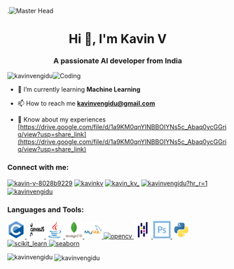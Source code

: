 .![Master Head](https://miro.medium.com/max/974/1*qzvOZZgHq_allGVXq8RWeQ.png)
<h1 align="center">Hi 👋, I'm Kavin V</h1>
<h3 align="center">A passionate AI developer from India</h3>
<img align="right" alt="Coding" width="400" src="https://cdn.dribbble.com/users/1162077/screenshots/3848914/programmer.gif">

<p align="left"> <img src="https://komarev.com/ghpvc/?username=kavinvengidu&label=Profile%20views&color=0e75b6&style=flat" alt="kavinvengidu" /> </p>

- 🌱 I’m currently learning **Machine Learning**

- 📫 How to reach me **kavinvengidu@gmail.com**

- 📄 Know about my experiences [https://drive.google.com/file/d/1a9KM0qnYINBBOIYNs5c_Abaq0ycGGriq/view?usp=share_link](https://drive.google.com/file/d/1a9KM0qnYINBBOIYNs5c_Abaq0ycGGriq/view?usp=share_link)

<h3 align="left">Connect with me:</h3>
<p align="left">
<a href="https://linkedin.com/in/kavin-v-8028b9229" target="blank"><img align="center" src="https://raw.githubusercontent.com/rahuldkjain/github-profile-readme-generator/master/src/images/icons/Social/linked-in-alt.svg" alt="kavin-v-8028b9229" height="30" width="40" /></a>
<a href="https://kaggle.com/kavinkv" target="blank"><img align="center" src="https://raw.githubusercontent.com/rahuldkjain/github-profile-readme-generator/master/src/images/icons/Social/kaggle.svg" alt="kavinkv" height="30" width="40" /></a>
<a href="https://instagram.com/kavin_kv_" target="blank"><img align="center" src="https://raw.githubusercontent.com/rahuldkjain/github-profile-readme-generator/master/src/images/icons/Social/instagram.svg" alt="kavin_kv_" height="30" width="40" /></a>
<a href="https://www.hackerrank.com/kavinvengidu?hr_r=1" target="blank"><img align="center" src="https://raw.githubusercontent.com/rahuldkjain/github-profile-readme-generator/master/src/images/icons/Social/hackerrank.svg" alt="kavinvengidu?hr_r=1" height="30" width="40" /></a>
<a href="https://www.leetcode.com/kavinvengidu" target="blank"><img align="center" src="https://raw.githubusercontent.com/rahuldkjain/github-profile-readme-generator/master/src/images/icons/Social/leet-code.svg" alt="kavinvengidu" height="30" width="40" /></a>
</p>

<h3 align="left">Languages and Tools:</h3>
<p align="left"> <a href="https://www.cprogramming.com/" target="_blank" rel="noreferrer"> <img src="https://raw.githubusercontent.com/devicons/devicon/master/icons/c/c-original.svg" alt="c" width="40" height="40"/> </a> <a href="https://canvasjs.com" target="_blank" rel="noreferrer"> <img src="https://raw.githubusercontent.com/Hardik0307/Hardik0307/master/assets/canvasjs-charts.svg" alt="canvasjs" width="40" height="40"/> </a> <a href="https://www.java.com" target="_blank" rel="noreferrer"> <img src="https://raw.githubusercontent.com/devicons/devicon/master/icons/java/java-original.svg" alt="java" width="40" height="40"/> </a> <a href="https://www.mongodb.com/" target="_blank" rel="noreferrer"> <img src="https://raw.githubusercontent.com/devicons/devicon/master/icons/mongodb/mongodb-original-wordmark.svg" alt="mongodb" width="40" height="40"/> </a> <a href="https://www.mysql.com/" target="_blank" rel="noreferrer"> <img src="https://raw.githubusercontent.com/devicons/devicon/master/icons/mysql/mysql-original-wordmark.svg" alt="mysql" width="40" height="40"/> </a> <a href="https://opencv.org/" target="_blank" rel="noreferrer"> <img src="https://www.vectorlogo.zone/logos/opencv/opencv-icon.svg" alt="opencv" width="40" height="40"/> </a> <a href="https://pandas.pydata.org/" target="_blank" rel="noreferrer"> <img src="https://raw.githubusercontent.com/devicons/devicon/2ae2a900d2f041da66e950e4d48052658d850630/icons/pandas/pandas-original.svg" alt="pandas" width="40" height="40"/> </a> <a href="https://www.photoshop.com/en" target="_blank" rel="noreferrer"> <img src="https://raw.githubusercontent.com/devicons/devicon/master/icons/photoshop/photoshop-line.svg" alt="photoshop" width="40" height="40"/> </a> <a href="https://www.python.org" target="_blank" rel="noreferrer"> <img src="https://raw.githubusercontent.com/devicons/devicon/master/icons/python/python-original.svg" alt="python" width="40" height="40"/> </a> <a href="https://scikit-learn.org/" target="_blank" rel="noreferrer"> <img src="https://upload.wikimedia.org/wikipedia/commons/0/05/Scikit_learn_logo_small.svg" alt="scikit_learn" width="40" height="40"/> </a> <a href="https://seaborn.pydata.org/" target="_blank" rel="noreferrer"> <img src="https://seaborn.pydata.org/_images/logo-mark-lightbg.svg" alt="seaborn" width="40" height="40"/> </a> </p>

<p><img align="left" src="https://github-readme-stats.vercel.app/api/top-langs?username=kavinvengidu&show_icons=true&theme=gruvbox&locale=en&layout=compact" alt="kavinvengidu" /></p>

<p>&nbsp;<img align="center" src="https://github-readme-stats.vercel.app/api?username=kavinvengidu&show_icons=true&locale=en" alt="kavinvengidu" /></p>
